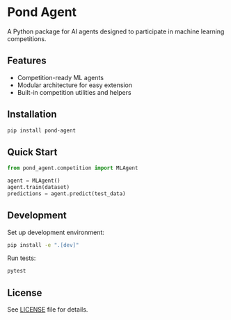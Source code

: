 # Pond Agent

A Python package for AI agents designed to participate in machine learning competitions.

## Features

- Competition-ready ML agents
- Modular architecture for easy extension
- Built-in competition utilities and helpers

## Installation

```bash
pip install pond-agent
```

## Quick Start

```python
from pond_agent.competition import MLAgent

agent = MLAgent()
agent.train(dataset)
predictions = agent.predict(test_data)
```

## Development

Set up development environment:

```bash
pip install -e ".[dev]"
```

Run tests:
```bash
pytest
```

## License

See [LICENSE](LICENSE) file for details.